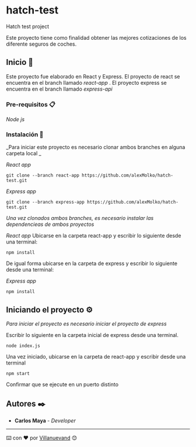 # hatch-test
Hatch test project

Este proyecto tiene como finalidad obtener las mejores cotizaciones de los diferente seguros de coches. 

## Inicio 🚀

Este proyecto fue elaborado en React y Express. El proyecto de react se encuentra en el branch llamado _react-app_ . 
El proyecto express se encuentra en el branch llamado _express-api_ 

### Pre-requisitos 📋

_Node js_

### Instalación 🔧

_Para iniciar este proyecto es necesario clonar ambos branches en alguna carpeta local _

_React app_

```
git clone --branch react-app https://github.com/alexMolko/hatch-test.git
```

_Express app_

```
git clone --branch express-app https://github.com/alexMolko/hatch-test.git
```

_Una vez clonados ambos branches, es necesario instalar las dependencieas de ambos proyectos_

_React app_
Ubicarse en la carpeta react-app y escribir lo siguiente desde una terminal:

```
npm install
```
De igual forma ubicarse en la carpeta de express y escribir lo siguiente desde una terminal:

_Express app_

```
npm install
``` 


## Iniciando el proyecto ⚙️

_Para iniciar el proyecto es necesario iniciar el proyecto de express_

Escribir lo siguiente en la carpeta inicial de express desde una terminal.
```
node index.js
``` 
Una vez iniciado, ubicarse en la carpeta de react-app y escribir desde una terminal

```
npm start
``` 
Confirmar que se ejecute en un puerto distinto

## Autores ✒️


* **Carlos Maya** - *Developer* 



---
⌨️ con ❤️ por [Villanuevand](https://github.com/Villanuevand) 😊
